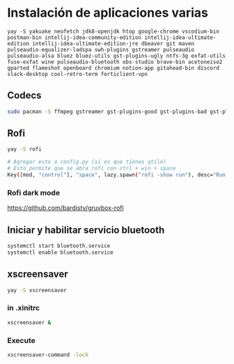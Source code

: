 # Instalación de aplicaciones varias
```shell
yay -S yakuake neofetch jdk8-openjdk htop google-chrome vscodium-bin postman-bin intellij-idea-community-edition intellij-idea-ultimate-edition intellij-idea-ultimate-edition-jre dbeaver git maven pulseaudio-equalizer-ladspa swh-plugins gstreamer pulseaudio pulseaudio-alsa bluez bluez-utils gst-plugins-ugly ntfs-3g exfat-utils fuse-exfat wine pulseaudio-bluetooth obs-studio brave-bin acetoneiso2 gparted flameshot openboard chromium notion-app gitahead-bin discord slack-desktop cool-retro-term forticlient-vpn 
```

## Codecs
```bash
sudo pacman -S ffmpeg gstreamer gst-plugins-good gst-plugins-bad gst-plugins-ugly
```

## Rofi
```bash
yay -S rofi

# Agregar esto a config.py (si es que tienes qtile)
# Esto permite que se abra rofi con ctrl + win + space
Key([mod, "control"], "space", lazy.spawn("rofi -show run"), desc="Run rofi"),
```

### Rofi dark mode
https://github.com/bardisty/gruvbox-rofi

## Iniciar y habilitar servicio bluetooth
```bash
systemctl start bluetooth.service
systemctl enable bluetooth.service
```

## xscreensaver
```bash
yay -S xscreensaver
```

### in .xinitrc
```bash
xscreensaver &
```

### Execute
```bash
xscreensaver-command -lock
```
